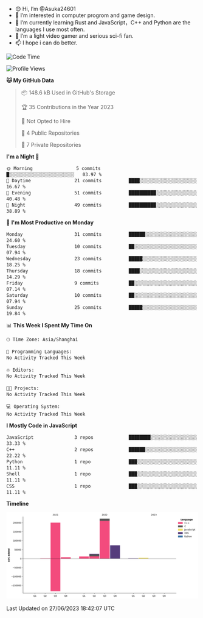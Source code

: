 - 😊 Hi, I’m @Asuka24601
- 👀 I’m interested in computer progrom and game design.
- 🌱 I’m currently learning Rust and JavaScript，C++ and Python are the languages I use most often.
- 💞️ I’m a light video gamer and serious sci-fi fan.
- 📫 I hope i can do better.

<!--START_SECTION:waka-->
![Code Time](http://img.shields.io/badge/Code%20Time-402%20hrs%2054%20mins-blue)

![Profile Views](http://img.shields.io/badge/Profile%20Views-1-blue)

**🐱 My GitHub Data** 

> 📦 148.6 kB Used in GitHub's Storage 
 > 
> 🏆 35 Contributions in the Year 2023
 > 
> 🚫 Not Opted to Hire
 > 
> 📜 4 Public Repositories 
 > 
> 🔑 7 Private Repositories 
 > 
**I'm a Night 🦉** 

```text
🌞 Morning                5 commits           █░░░░░░░░░░░░░░░░░░░░░░░░   03.97 % 
🌆 Daytime                21 commits          ████░░░░░░░░░░░░░░░░░░░░░   16.67 % 
🌃 Evening                51 commits          ██████████░░░░░░░░░░░░░░░   40.48 % 
🌙 Night                  49 commits          ██████████░░░░░░░░░░░░░░░   38.89 % 
```
📅 **I'm Most Productive on Monday** 

```text
Monday                   31 commits          ██████░░░░░░░░░░░░░░░░░░░   24.60 % 
Tuesday                  10 commits          ██░░░░░░░░░░░░░░░░░░░░░░░   07.94 % 
Wednesday                23 commits          █████░░░░░░░░░░░░░░░░░░░░   18.25 % 
Thursday                 18 commits          ████░░░░░░░░░░░░░░░░░░░░░   14.29 % 
Friday                   9 commits           ██░░░░░░░░░░░░░░░░░░░░░░░   07.14 % 
Saturday                 10 commits          ██░░░░░░░░░░░░░░░░░░░░░░░   07.94 % 
Sunday                   25 commits          █████░░░░░░░░░░░░░░░░░░░░   19.84 % 
```


📊 **This Week I Spent My Time On** 

```text
🕑︎ Time Zone: Asia/Shanghai

💬 Programming Languages: 
No Activity Tracked This Week

🔥 Editors: 
No Activity Tracked This Week

🐱‍💻 Projects: 
No Activity Tracked This Week

💻 Operating System: 
No Activity Tracked This Week
```

**I Mostly Code in JavaScript** 

```text
JavaScript               3 repos             ████████░░░░░░░░░░░░░░░░░   33.33 % 
C++                      2 repos             ██████░░░░░░░░░░░░░░░░░░░   22.22 % 
Python                   1 repo              ███░░░░░░░░░░░░░░░░░░░░░░   11.11 % 
Shell                    1 repo              ███░░░░░░░░░░░░░░░░░░░░░░   11.11 % 
CSS                      1 repo              ███░░░░░░░░░░░░░░░░░░░░░░   11.11 % 
```



**Timeline**

![Lines of Code chart](https://raw.githubusercontent.com/Asuka24601/Asuka24601/main/assets/bar_graph.png)


 Last Updated on 27/06/2023 18:42:07 UTC
<!--END_SECTION:waka-->
